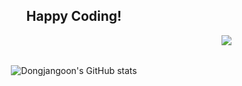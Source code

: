 <div align="center">

<h2>Happy Coding!</h2>

<img align="right" src="https://github-readme-stats.vercel.app/api/top-langs/?username=dongjangoon&layout=compact&theme=buefy"><br/><br/>

![Dongjangoon's GitHub stats](https://github-readme-stats.vercel.app/api?username=dongjangoon&show_icons=true&theme=radical)

</div>
